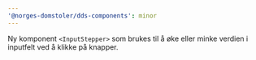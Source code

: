 ```yaml
---
'@norges-domstoler/dds-components': minor
---
```


Ny komponent `<InputStepper>` som brukes til å øke eller minke verdien i inputfelt ved å klikke på knapper.
